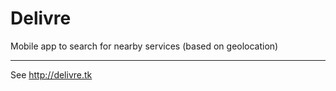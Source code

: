 # Delivre
Mobile app to search for nearby services (based on geolocation)

---

See http://delivre.tk
